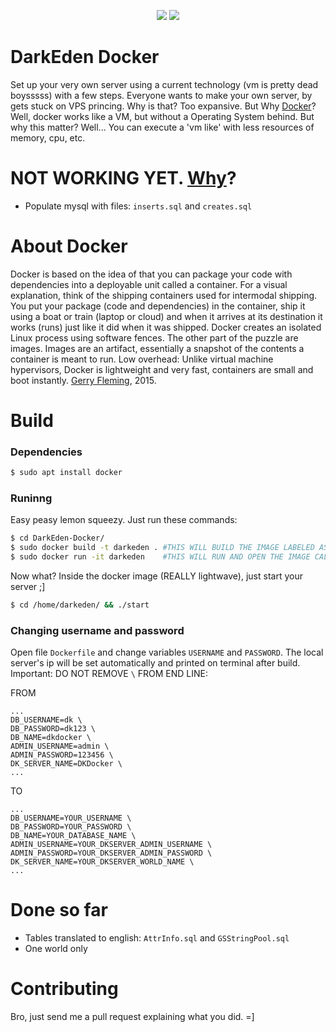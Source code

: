 <p align="center">
    <a href="#build" alt="build">
        <img src="https://img.shields.io/badge/build-passing-brightgreen.svg" /></a>
    <a href="#sponsors" alt="#docker">
        <img src="https://img.shields.io/badge/docker-blue.svg?logo=docker" /></a>
</p>

# DarkEden Docker
Set up your very own server using a current technology (vm is pretty dead boysssss) with a few steps. Everyone wants to make your own server, by gets stuck on VPS princing. Why is that? Too expansive. But Why [Docker]? Well, docker works like a VM, but without a Operating System behind. But why this matter? Well... You can execute a 'vm like' with less resources of memory, cpu, etc.

# NOT WORKING YET. [Why]? 
 - Populate mysql with files: ```inserts.sql``` and ```creates.sql```

# About Docker
Docker is based on the idea of that you can package your code with dependencies into a deployable unit called a container. For a visual explanation, think of the shipping containers used for intermodal shipping. You put your package (code and dependencies) in the container, ship it using a boat or train (laptop or cloud) and when it arrives at its destination it works (runs) just like it did when it was shipped. Docker creates an isolated Linux process using software fences. The other part of the puzzle are images. Images are an artifact, essentially a snapshot of the contents a container is meant to run. Low overhead: Unlike virtual machine hypervisors, Docker is lightweight and very fast, containers are small and boot instantly. [Gerry Fleming], 2015.

# Build
### Dependencies
```sh
$ sudo apt install docker
```

### Runinng
Easy peasy lemon squeezy. Just run these commands:
```sh
$ cd DarkEden-Docker/
$ sudo docker build -t darkeden . #THIS WILL BUILD THE IMAGE LABELED AS 'darkeden'. !!DO NOT REMOVE THE DOT (.) AFTER!!
$ sudo docker run -it darkeden    #THIS WILL RUN AND OPEN THE IMAGE CALLED 'darkeden'
```

Now what? Inside the docker image (REALLY lightwave), just start your server ;]
```sh
$ cd /home/darkeden/ && ./start
```

### Changing username and password
Open file ```Dockerfile``` and change variables ```USERNAME``` and ```PASSWORD```. The local server's ip will be set automatically and printed on terminal after build. Important: DO NOT REMOVE ```\``` FROM END LINE:


FROM
```
...
DB_USERNAME=dk \
DB_PASSWORD=dk123 \
DB_NAME=dkdocker \
ADMIN_USERNAME=admin \
ADMIN_PASSWORD=123456 \
DK_SERVER_NAME=DKDocker \
...
```
TO
```
...
DB_USERNAME=YOUR_USERNAME \
DB_PASSWORD=YOUR_PASSWORD \
DB_NAME=YOUR_DATABASE_NAME \
ADMIN_USERNAME=YOUR_DKSERVER_ADMIN_USERNAME \
ADMIN_PASSWORD=YOUR_DKSERVER_ADMIN_PASSWORD \
DK_SERVER_NAME=YOUR_DKSERVER_WORLD_NAME \
...
```

# Done so far
- Tables translated to english: ```AttrInfo.sql``` and ```GSStringPool.sql```
- One world only

# Contributing
Bro, just send me a pull request explaining what you did. =]


   [Docker]: <https://www.docker.com/resources/what-container>
   [Gerry Fleming]: <https://www.nebulaworks.com/blog/2015/03/24/what-is-docker-a-simple-explanation/>
   [Why]: <https://github.com/TroniPM/DarkEden-With-Docker/issues>
